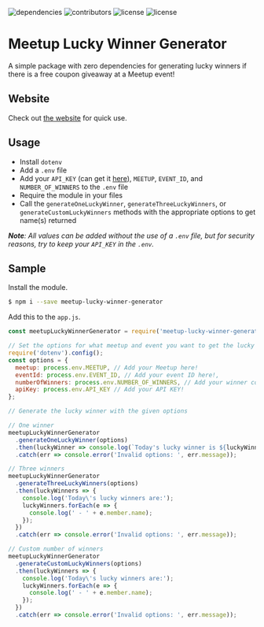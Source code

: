 ![dependencies](https://img.shields.io/badge/dependencies-0-brightgreen.svg)
![contributors](https://img.shields.io/badge/contributors-1-blue.svg)
![license](https://img.shields.io/github/license/mashape/apistatus.svg)
![license](https://img.shields.io/badge/eslint-default-yellowgreen.svg)

# Meetup Lucky Winner Generator
A simple package with zero dependencies for generating lucky winners if there is a free coupon giveaway at a Meetup event!

## Website
Check out [the website](http://meetup-lucky-winner-generator.surge.sh/) for quick use.

## Usage
- Install `dotenv`
- Add a `.env` file
- Add your `API_KEY` (can get it [here](https://secure.meetup.com/meetup_api/key/)), `MEETUP`, `EVENT_ID`, and `NUMBER_OF_WINNERS` to the `.env` file
- Require the module in your files
- Call the `generateOneLuckyWinner`, `generateThreeLuckyWinners`, or `generateCustomLuckyWinners` methods with the appropriate options to get name(s) returned

_**Note**: All values can be added without the use of a `.env` file, but for security reasons, try to keep your `API_KEY` in the `.env`._

## Sample
Install the module.
```bash
$ npm i --save meetup-lucky-winner-generator
```

Add this to the `app.js`.
```js
const meetupLuckyWinnerGenerator = require('meetup-lucky-winner-generator');

// Set the options for what meetup and event you want to get the lucky winner
require('dotenv').config();
const options = {
  meetup: process.env.MEETUP, // Add your Meetup here! 
  eventId: process.env.EVENT_ID, // Add your event ID here!,
  numberOfWinners: process.env.NUMBER_OF_WINNERS, // Add your winner count here!
  apiKey: process.env.API_KEY // Add your API KEY!
};

// Generate the lucky winner with the given options

// One winner
meetupLuckyWinnerGenerator
  .generateOneLuckyWinner(options)
  .then(luckyWinner => console.log(`Today's lucky winner is ${luckyWinner.member.name}!`))
  .catch(err => console.error('Invalid options: ', err.message));

// Three winners
meetupLuckyWinnerGenerator
  .generateThreeLuckyWinners(options)
  .then(luckyWinners => {
    console.log('Today\'s lucky winners are:');
    luckyWinners.forEach(e => {
      console.log(' - ' + e.member.name);
    });
  })
  .catch(err => console.error('Invalid options: ', err.message));

// Custom number of winners
meetupLuckyWinnerGenerator
  .generateCustomLuckyWinners(options)
  .then(luckyWinners => {
    console.log('Today\'s lucky winners are:');
    luckyWinners.forEach(e => {
      console.log(' - ' + e.member.name);
    });
  })
  .catch(err => console.error('Invalid options: ', err.message));
```
